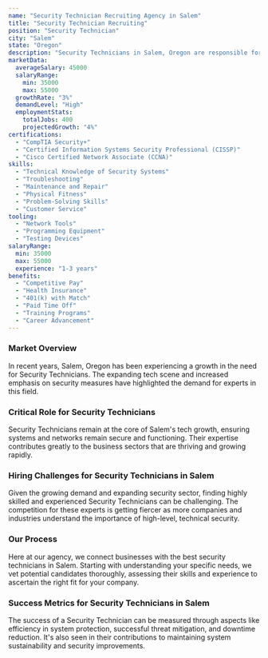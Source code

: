 ```yaml
---
name: "Security Technician Recruiting Agency in Salem"
title: "Security Technician Recruiting"
position: "Security Technician"
city: "Salem"
state: "Oregon"
description: "Security Technicians in Salem, Oregon are responsible for installing, troubleshooting, and maintaining security systems and devices, ensuring the safety and security of properties."
marketData:
  averageSalary: 45000
  salaryRange:
    min: 35000
    max: 55000
  growthRate: "3%"
  demandLevel: "High"
  employmentStats:
    totalJobs: 400
    projectedGrowth: "4%"
certifications:
  - "CompTIA Security+"
  - "Certified Information Systems Security Professional (CISSP)"
  - "Cisco Certified Network Associate (CCNA)"
skills:
  - "Technical Knowledge of Security Systems"
  - "Troubleshooting"
  - "Maintenance and Repair"
  - "Physical Fitness"
  - "Problem-Solving Skills"
  - "Customer Service"
tooling:
  - "Network Tools"
  - "Programming Equipment"
  - "Testing Devices"
salaryRange:
  min: 35000
  max: 55000
  experience: "1-3 years"
benefits:
  - "Competitive Pay"
  - "Health Insurance"
  - "401(k) with Match"
  - "Paid Time Off"
  - "Training Programs"
  - "Career Advancement"
---
```


### Market Overview
In recent years, Salem, Oregon has been experiencing a growth in the need for Security Technicians. The expanding tech scene and increased emphasis on security measures have highlighted the demand for experts in this field.

### Critical Role for Security Technicians
Security Technicians remain at the core of Salem's tech growth, ensuring systems and networks remain secure and functioning. Their expertise contributes greatly to the business sectors that are thriving and growing rapidly.

### Hiring Challenges for Security Technicians in Salem
Given the growing demand and expanding security sector, finding highly skilled and experienced Security Technicians can be challenging. The competition for these experts is getting fiercer as more companies and industries understand the importance of high-level, technical security.

### Our Process
Here at our agency, we connect businesses with the best security technicians in Salem. Starting with understanding your specific needs, we vet potential candidates thoroughly, assessing their skills and experience to ascertain the right fit for your company.

### Success Metrics for Security Technicians in Salem
The success of a Security Technician can be measured through aspects like efficiency in system protection, successful threat mitigation, and downtime reduction. It's also seen in their contributions to maintaining system sustainability and security improvements.
